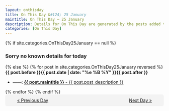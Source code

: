 ```yaml
---
layout: onthisday
title: On This Day &#124; 25 January
maintitle: On This Day — 25 January
description: Details for On This Day are generated by the posts added to the website so the content is subject to changes/updates over time.
categories: [On This Day]
---
```


{% if site.categories.OnThisDay25January == null %}
<h3>Sorry no known details for today</h3>
{% else %}
{% for post in site.categories.OnThisDay25January reversed %}
<strong>{{ post.before }}{{ post.date | date: "%e %B %Y" }}{{ post.after }}</strong>
<ul>
<li> ——: <a class="{{ post.class }}" href="{{ post.url }}"><strong>{{ post.maintitle }}</strong> - {{ post.post_description }}</a></li>
</ul>
{% endfor %}
{% endif %}

<div style="background-color: #f3f3f3; padding: 10px; border-radius: 5px; text-align: center; display: flex; justify-content: space-evenly;">
<a href="/onthisday/01/01-24">« Previous Day</a>
<span style="visibility:hidden;">[ Visit Leap Year February 29 ]</span>
<a href="/onthisday/01/01-26">Next Day »</a>
</div>
